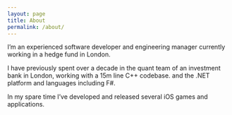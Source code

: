```yaml
---
layout: page
title: About
permalink: /about/
---
```


I’m an experienced software developer and engineering manager currently working in a hedge fund in London.

I have previously spent over a decade in the quant team of an investment bank in London, working with a 15m line C++ codebase. and the .NET platform and languages including F#.

In my spare time I’ve developed and released several iOS games and applications.

<!-- This is the base Jekyll theme. You can find out more info about customizing your Jekyll theme, as well as basic Jekyll usage documentation at [jekyllrb.com](https://jekyllrb.com/)

You can find the source code for Minima at GitHub:
[jekyll][jekyll-organization] /
[minima](https://github.com/jekyll/minima)

You can find the source code for Jekyll at GitHub:
[jekyll][jekyll-organization] /
[jekyll](https://github.com/jekyll/jekyll)


[jekyll-organization]: https://github.com/jekyll
 -->
